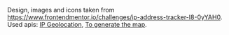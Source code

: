 Design, images and icons taken from https://www.frontendmentor.io/challenges/ip-address-tracker-I8-0yYAH0.
Used apis: [IP Geolocation](https://geo.ipify.org/), [To generate the map](https://leafletjs.com/).